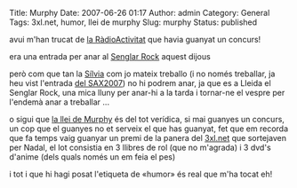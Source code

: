 Title: Murphy
Date: 2007-06-26 01:17
Author: admin
Category: General
Tags: 3xl.net, humor, llei de murphy
Slug: murphy
Status: published

avui m'han trucat de <a href="http://http://www.laradioactivitat.com/" target="_blank" rel="noopener">la RàdioActivitat</a> que havia guanyat un concurs!

era una entrada per anar al <a href="http://www.senglarrock.com/" target="_blank" rel="noopener">Senglar Rock</a> aquest dijous

però com que tan la <a href="http://silvia.badall.net" target="_blank" rel="noopener">Sílvia</a> com jo mateix treballo (i no només treballar, ja heu vist l'entrada <a href="?p=143" target="_blank" rel="noopener">del SAX2007</a>) no hi podrem anar, ja que es a Lleida el Senglar Rock, una mica lluny per anar-hi a la tarda i tornar-ne el vespre per l'endemà anar a treballar ...

o sigui que <a href="http://en.wikipedia.org/wiki/Murphy%27s_law" target="_blank" rel="noopener">la llei de Murphy</a> és del tot verídica, si mai guanyes un concurs, un cop que el guanyes no et serveix el que has guanyat, fet que em recorda que fa temps vaig guanyar un premi de la panera del <a href="http://www.3xl.net" target="_blank" rel="noopener">3xl.net</a> que sortejaven per Nadal, el lot consistia en 3 llibres de rol (que no m'agrada) i 3 dvd's d'anime (dels quals només un em feia el pes)

i tot i que hi hagi posat l'etiqueta de «humor» és real que m'ha tocat eh!
